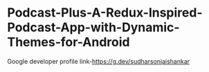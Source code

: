 # Podcast-Plus-A-Redux-Inspired-Podcast-App-with-Dynamic-Themes-for-Android 

Google developer profile link-https://g.dev/sudharsonjaishankar
